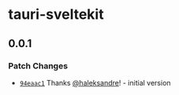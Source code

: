 # tauri-sveltekit

## 0.0.1

### Patch Changes

- [`94eaac1`](https://github.com/haleksandre/tauri-sveltekit/commit/94eaac1d0aa2a8240b52efc68ef221d2e3e3571d) Thanks [@haleksandre](https://github.com/haleksandre)! - initial version
